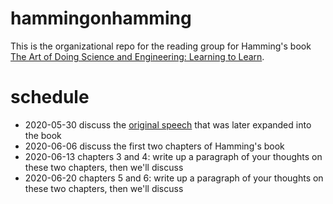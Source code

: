 # hammingonhamming
This is the organizational repo for the reading group for Hamming's book [The Art of Doing Science and Engineering: Learning to Learn](https://www.amazon.com/dp/1732265178/).

# schedule
* 2020-05-30 discuss the [original speech](https://www.cs.virginia.edu/~robins/YouAndYourResearch.html) that was later expanded into the book
* 2020-06-06 discuss the first two chapters of Hamming's book
* 2020-06-13 chapters 3 and 4: write up a paragraph of your thoughts on these two chapters, then we'll discuss
* 2020-06-20 chapters 5 and 6: write up a paragraph of your thoughts on these two chapters, then we'll discuss
